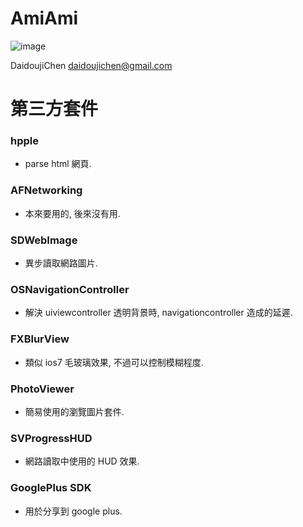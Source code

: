 AmiAmi
======

![image](https://s3-ap-northeast-1.amazonaws.com/daidoujiminecraft/Daidouji/AmiAmiDemo20140210.gif)

DaidoujiChen
daidoujichen@gmail.com

第三方套件
======

### hpple ###
- parse html 網頁.

### AFNetworking ###
- 本來要用的, 後來沒有用.

### SDWebImage ###
- 異步讀取網路圖片.

### OSNavigationController ###
- 解決 uiviewcontroller 透明背景時, navigationcontroller 造成的延遲.

### FXBlurView ###
- 類似 ios7 毛玻璃效果, 不過可以控制模糊程度.

### PhotoViewer ###
- 簡易使用的瀏覽圖片套件.

### SVProgressHUD ###
- 網路讀取中使用的 HUD 效果.

### GooglePlus SDK ###
- 用於分享到 google plus.
